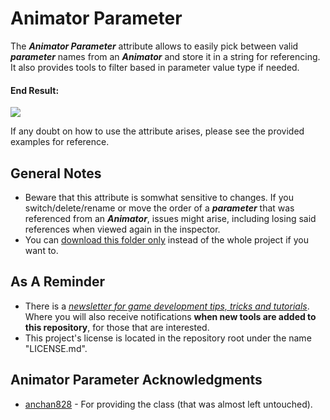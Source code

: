 # Animator Parameter
The ***Animator Parameter*** attribute allows to easily pick between valid ***parameter*** names from an ***Animator*** and store it in a string for referencing. It also provides tools to filter based in parameter value type if needed.

#### End Result:

![](https://github.com/heisarzola/Unity-Development-Tools/blob/master/Attributes/Animator%20Parameter/Animator%20Parameter.gif)

If any doubt on how to use the attribute arises, please see the provided examples for reference.

## General Notes
* Beware that this attribute is somwhat sensitive to changes. If you switch/delete/rename or move the order of a ***parameter*** that was referenced from an ***Animator***, issues might arise, including losing said references when viewed again in the inspector.	
* You can [download this folder only](https://minhaskamal.github.io/DownGit/#/home?url=https://github.com/heisarzola/Unity-Development-Tools/tree/master/Attributes/Animator%20Parameter) instead of the whole project if you want to.

## As A Reminder 
 * There is a [*newsletter for game development tips, tricks and tutorials*](https://heisarzola.us16.list-manage.com/subscribe?u=711c0d50be32d6a5eca3ccb18&id=43d6d70f28).
 Where you will also receive notifications **when new tools are added to this repository**, for those that are interested.
* This project's license is located in the repository root under the name "LICENSE.md".

## Animator Parameter Acknowledgments

* [anchan828](https://github.com/HyperGamesStudio/unity-minmax-slider/blob/master/Editor/MinMaxSliderDrawer.cs) - For providing the class (that was almost left untouched).